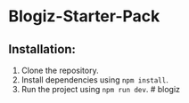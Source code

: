 # Blogiz-Starter-Pack

## Installation:

1. Clone the repository.
2. Install dependencies using `npm install`.
3. Run the project using `npm run dev`.
#   b l o g i z  
 